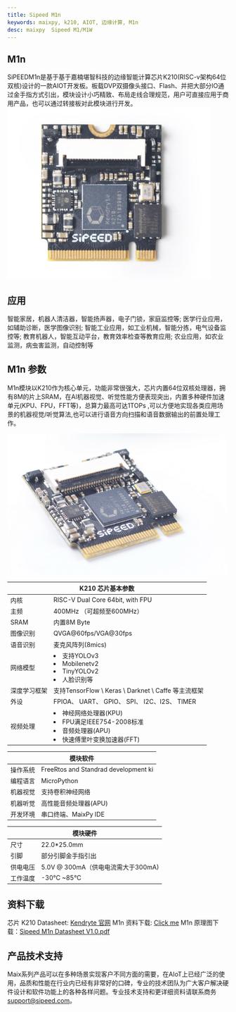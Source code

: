```yaml
---
title: Sipeed M1n
keywords: maixpy, k210, AIOT, 边缘计算, M1n
desc: maixpy  Sipeed M1/M1W 
---
```


## M1n

SiPEEDM1n是基于基于嘉楠堪智科技的边缘智能计算芯片K210(RISC-v架构64位双核)设计的一款AIOT开发板。板载DVP双摄像头接口、Flash、并把大部分IO通过金手指方式引出，模块设计小巧精致、布局走线合理规范，用户可直接应用于商用产品，也可以通过转接板对此模块进行开发。
![M1n](./assets/m1n/M1n_1.png)
## 应用
智能家居，机器人清洁器，智能扬声器，电子门锁，家庭监控等;
医学行业应用，如辅助诊断，医学图像识别;
智能工业应用，如工业机械，智能分拣，电气设备监控等;
教育机器人，智能互动平台，教育效率检查等教育应用;
农业应用，如农业监测，病虫害监测，自动控制等


## M1n 参数
M1n模块以K210作为核心单元，功能非常很强大，芯片内置64位双核处理器，拥有8M的片上SRAM，在Al机器视觉、听觉性能方便表现突出，内置多种硬件加速单元(KPU、FPU，FFT等)，总算力最高可达1TOPs ,可以方便地实现各类应用场景的机器视觉/听觉算法,也可以进行语音方向扫描和语音数据输出的前置处理工作。

<p><img loading="M1/M1W" src="./assets/m1n/M1n.png" width = 500 ></p>

<table role="table" class="center_table">
    <thead>
        <tr>
            <th colspan = "2">K210 芯片基本参数</th>   
        </tr>
    </thead>
    <tbody>
    <tr>    
        <td>内核</td>
        <td>RISC-V Dual Core 64bit, with FPU</td>
    </tr>
    <tr>
        <td>主频</td>
        <td>400MHz （可超频至600MHz）</td>
    </tr>
    <tr>
        <td>SRAM</td>
        <td>内置8M Byte</td>
    </tr>
    <tr>
        <td>图像识别</td>
        <td>QVGA@60fps/VGA@30fps</td>
    </tr>
    <tr>
        <td>语音识别</td>
        <td>麦克风阵列(8mics)</td>
    </tr>
    <tr>
        <td>网络模型</td>
        <td><li>支持YOLOv3<li>Mobilenetv2<li>TinyYOLOv2<li>人脸识别等</td>
    </tr>
    <tr>
        <td>深度学习框架</td>
        <td>支持TensorFlow \ Keras \ Darknet \ Caffe 等主流框架</td>
    </tr>
    <tr>
        <td>外设</td>
        <td>FPIOA、 UART、 GPIO、 SPI、 I2C、I2S、 TIMER</td>
    </tr>
    <tr>
        <td>视频处理</td>
        <td><li>神经网络处理器(KPU)<li>FPU满足IEEE754-2008标准<li>音频处理器(APU)<li>快速傅里叶变换加速器(FFT)</td>
    </tr>
    </tbody>
</table>

<table role="table" class="center_table">
    <thead>
        <tr>
            <th colspan="2">模块软件</th>
        </tr>
    </thead>
    <tr>
    <td>操作系统</td><td>FreeRtos and Standrad development ki</td>
    </tr>
    <tr>
        <td>编程语言</td><td>MicroPython</td>
    </tr>
    <tr>
        <td>机器视觉</td><td>支持卷积神经网络</td>
    </tr>
    <tr>
        <td>机器听觉</td><td>高性能音频处理器(APU)</td>
    </tr>
    <tr>
        <td>开发环境</td><td>串口终端、MaixPy IDE</td>
    </tr>
</table>

<table role="table" class="center_table">
    <thead>
        <tr>
            <th colspan="2">模块硬件</th>
        </tr>
    </thead>
    <tr>
    <td>尺寸</td><td>22.0*25.0mm</td>
    </tr>
    <tr>
        <td>引脚</td><td>部分引脚金手指引出</td>
    </tr>
    <tr>
        <td>供电电压</td><td>5.0V @ 300mA（供电电流需大于300mA)</td>
    </tr>
    <tr>
        <td>工作温度</td><td>-30°C ~85°C</td>
    </tr>
</table>




## 资料下载

芯片 K210 Datasheet: [Kendryte 官网](https://canaan-creative.com/)
M1n 资料下载: [Click me](https://dl.sipeed.com/shareURL/MAIX/HDK/Sipeed-M1n)
M1n 原理图下载：[Sipeed M1n Datasheet V1.0.pdf](https://dl.sipeed.com/fileList/MAIX/HDK/Sipeed-M1n/Sipeed%20M1n%20Datasheet%20V1.0.pdf)


## 产品技术支持
Maix系列产品可以在多种场景实现客户不同方面的需要，在AIoT上已经广泛的使用，品质和性能在行业内已经有非常好的口碑，专业的技术团队为广大客户解决硬件设计和软件功能上的各种各样问题。专业技术支持和更详细资料请联系商务<support@sipeed.com>。